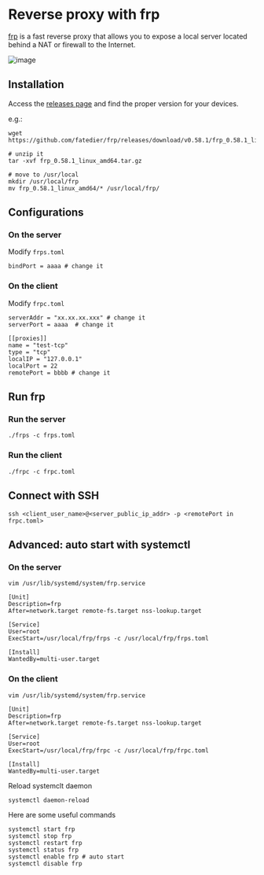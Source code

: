 # Reverse proxy with frp

[frp](https://github.com/fatedier/frp) is a fast reverse proxy that allows you to expose a local server located behind a NAT or firewall to the Internet.

![image](https://github.com/ryqdev/missing/assets/50010920/cbe0c7bd-1ea2-4f7d-a384-883b68da978b)

## Installation
Access the [releases page](https://github.com/fatedier/frp/releases) and find the proper version for your devices.

e.g.: 
```shell
wget https://github.com/fatedier/frp/releases/download/v0.58.1/frp_0.58.1_linux_amd64.tar.gz

# unzip it
tar -xvf frp_0.58.1_linux_amd64.tar.gz 

# move to /usr/local
mkdir /usr/local/frp
mv frp_0.58.1_linux_amd64/* /usr/local/frp/
```

## Configurations
### On the server
Modify `frps.toml`
```shell
bindPort = aaaa # change it
```

### On the client
Modify `frpc.toml`

```shell
serverAddr = "xx.xx.xx.xxx" # change it
serverPort = aaaa  # change it

[[proxies]]
name = "test-tcp"
type = "tcp"
localIP = "127.0.0.1"
localPort = 22
remotePort = bbbb # change it
```


## Run frp
### Run the server
```shell
./frps -c frps.toml
```

### Run the client
```shell
./frpc -c frpc.toml
```

## Connect with SSH
```shell
ssh <client_user_name>@<server_public_ip_addr> -p <remotePort in frpc.toml>
```

## Advanced: auto start with systemctl

### On the server
```shell
vim /usr/lib/systemd/system/frp.service
```

```
[Unit]
Description=frp
After=network.target remote-fs.target nss-lookup.target

[Service]
User=root
ExecStart=/usr/local/frp/frps -c /usr/local/frp/frps.toml

[Install]
WantedBy=multi-user.target
```


### On the client
```shell
vim /usr/lib/systemd/system/frp.service
```

```
[Unit]
Description=frp
After=network.target remote-fs.target nss-lookup.target

[Service]
User=root
ExecStart=/usr/local/frp/frpc -c /usr/local/frp/frpc.toml

[Install]
WantedBy=multi-user.target
```


Reload systemclt daemon
```shell
systemctl daemon-reload
```

Here are some useful commands
```shell
systemctl start frp
systemctl stop frp
systemctl restart frp
systemctl status frp
systemctl enable frp # auto start
systemctl disable frp
```
